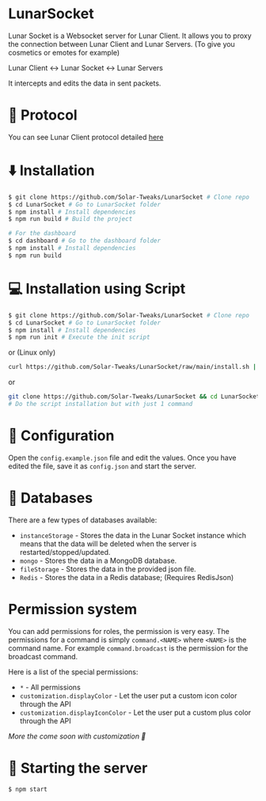 # LunarSocket

Lunar Socket is a Websocket server for Lunar Client.
It allows you to proxy the connection between Lunar Client and Lunar Servers. (To give you cosmetics or emotes for example)

Lunar Client &lt;-> Lunar Socket &lt;-> Lunar Servers

It intercepts and edits the data in sent packets.

# 🔖 Protocol

You can see Lunar Client protocol detailed [here](https://github.com/Solar-Tweaks/LunarSocket/blob/main/doc/protocol.md)

# ⬇️ Installation

```bash
$ git clone https://github.com/Solar-Tweaks/LunarSocket # Clone repo
$ cd LunarSocket # Go to LunarSocket folder
$ npm install # Install dependencies
$ npm run build # Build the project

# For the dashboard
$ cd dashboard # Go to the dashboard folder
$ npm install # Install dependencies
$ npm run build
```

# 💻 Installation using Script

```bash
$ git clone https://github.com/Solar-Tweaks/LunarSocket # Clone repo
$ cd LunarSocket # Go to LunarSocket folder
$ npm install # Install dependencies
$ npm run init # Execute the init script
```
or (Linux only)

```bash
curl https://github.com/Solar-Tweaks/LunarSocket/raw/main/install.sh | bash
```

or

```bash
git clone https://github.com/Solar-Tweaks/LunarSocket && cd LunarSocket && npm install && npm run init
# Do the script installation but with just 1 command
```

# 🔧 Configuration

Open the `config.example.json` file and edit the values.
Once you have edited the file, save it as `config.json` and start the server.

# 📂 Databases

There are a few types of databases available:

- `instanceStorage` - Stores the data in the Lunar Socket instance which means that the data will be deleted when the server is restarted/stopped/updated.
- `mongo` - Stores the data in a MongoDB database.
- `fileStorage` - Stores the data in the provided json file.
- `Redis` - Stores the data in a Redis database; (Requires RedisJson)

# Permission system

You can add permissions for roles, the permission is very easy. The permissions
for a command is simply `command.<NAME>` where `<NAME>` is the command name.
For example `command.broadcast` is the permission for the broadcast command.

Here is a list of the special permissions:

- `*` - All permissions
- `customization.displayColor` - Let the user put a custom icon color through the API
- `customization.displayIconColor` - Let the user put a custom plus color through the API

_More the come soon with customization 👀_

# 🚀 Starting the server

```bash
$ npm start
```
